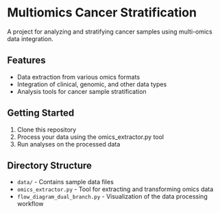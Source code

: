 # Multiomics Cancer Stratification

A project for analyzing and stratifying cancer samples using multi-omics data integration.

## Features

- Data extraction from various omics formats
- Integration of clinical, genomic, and other data types
- Analysis tools for cancer sample stratification

## Getting Started

1. Clone this repository
2. Process your data using the omics_extractor.py tool
3. Run analyses on the processed data

## Directory Structure

- `data/` - Contains sample data files
- `omics_extractor.py` - Tool for extracting and transforming omics data
- `flow_diagram_dual_branch.py` - Visualization of the data processing workflow 